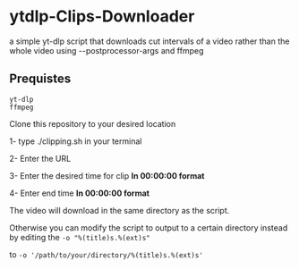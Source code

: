 # ytdlp-Clips-Downloader
a simple yt-dlp script that downloads cut intervals of a video rather than the whole video using --postprocessor-args and ffmpeg

## Prequistes 
```
yt-dlp
ffmpeg
```
Clone this repository to your desired location

1- type ./clipping.sh in your terminal

2- Enter the URL

3- Enter the desired time for clip **In 00:00:00 format**

4- Enter end time **In 00:00:00 format**

The video will download in the same directory as the script.

Otherwise you can modify the script to output to a certain directory instead by editing the ``-o "%(title)s.%(ext)s"`` 

to ``-o '/path/to/your/directory/%(title)s.%(ext)s'``
